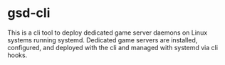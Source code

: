 # gsd-cli

This is a cli tool to deploy dedicated game server daemons on Linux systems running systemd. Dedicated game servers are installed, configured, and deployed with the cli and managed with systemd via cli hooks.

